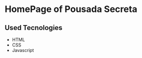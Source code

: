 # HomePage of Pousada Secreta 
## Used Tecnologies
<ul>
  <li>HTML</>
  <li>CSS</li>
  <li>Javascript</li>
  
</ul>

